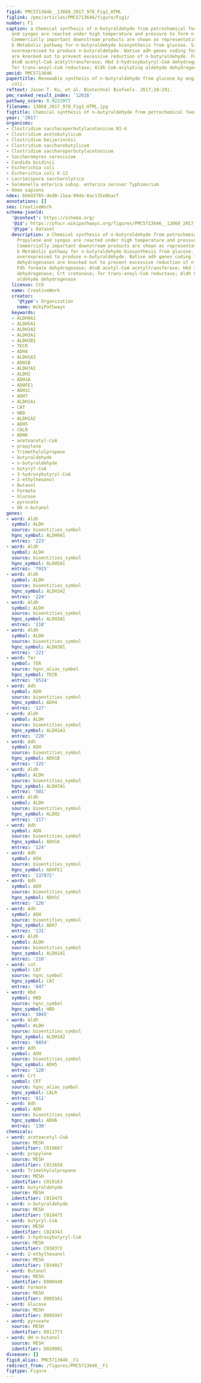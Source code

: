 ```yaml
---
figid: PMC5713646__13068_2017_978_Fig1_HTML
figlink: /pmc/articles/PMC5713646/figure/Fig1/
number: F1
caption: a Chemical synthesis of n-butyraldehyde from petrochemical feedstock. Propylene
  and syngas are reacted under high temperature and pressure to form n-butyraldehyde.
  Commercially important downstream products are shown as representative applications.
  b Metabolic pathway for n-butyraldehyde biosynthesis from glucose. Six genes are
  overexpressed to produce n-butyraldehyde. Native adh genes coding for alcohol dehydrogenases
  are knocked out to prevent excessive reduction of n-butyraldehyde. Fdh formate dehydrogenase;
  AtoB acetyl-CoA acetyltransferase; Hbd 3-hydroxybutyryl-CoA dehydrogenase; Crt crotonase;
  Ter trans-enoyl-CoA reductase; Aldh CoA-acylating aldehyde dehydrogenase
pmcid: PMC5713646
papertitle: Renewable synthesis of n-butyraldehyde from glucose by engineered Escherichia
  coli.
reftext: Jason T. Ku, et al. Biotechnol Biofuels. 2017;10:291.
pmc_ranked_result_index: '12616'
pathway_score: 0.9222977
filename: 13068_2017_978_Fig1_HTML.jpg
figtitle: Chemical synthesis of n-butyraldehyde from petrochemical feedstock
year: '2017'
organisms:
- Clostridium saccharoperbutylacetonicum N1-4
- Clostridium acetobutylicum
- Clostridium beijerinckii
- Clostridium saccharobutylicum
- Clostridium saccharoperbutylacetonicum
- Saccharomyces cerevisiae
- Candida boidinii
- Escherichia coli
- Escherichia coli K-12
- Lacrimispora saccharolytica
- Salmonella enterica subsp. enterica serovar Typhimurium
- Homo sapiens
ndex: bb693765-ded0-11ea-99da-0ac135e8bacf
annotations: []
seo: CreativeWork
schema-jsonld:
  '@context': https://schema.org/
  '@id': https://pfocr.wikipathways.org/figures/PMC5713646__13068_2017_978_Fig1_HTML.html
  '@type': Dataset
  description: a Chemical synthesis of n-butyraldehyde from petrochemical feedstock.
    Propylene and syngas are reacted under high temperature and pressure to form n-butyraldehyde.
    Commercially important downstream products are shown as representative applications.
    b Metabolic pathway for n-butyraldehyde biosynthesis from glucose. Six genes are
    overexpressed to produce n-butyraldehyde. Native adh genes coding for alcohol
    dehydrogenases are knocked out to prevent excessive reduction of n-butyraldehyde.
    Fdh formate dehydrogenase; AtoB acetyl-CoA acetyltransferase; Hbd 3-hydroxybutyryl-CoA
    dehydrogenase; Crt crotonase; Ter trans-enoyl-CoA reductase; Aldh CoA-acylating
    aldehyde dehydrogenase
  license: CC0
  name: CreativeWork
  creator:
    '@type': Organization
    name: WikiPathways
  keywords:
  - ALDH9A1
  - ALDH5A1
  - ALDH3A2
  - ALDH3A1
  - ALDH3B1
  - TECR
  - ADH4
  - ALDH1A3
  - ADH1B
  - ALDH7A1
  - ALDH2
  - ADH1A
  - ADHFE1
  - ADH1C
  - ADH7
  - ALDH1A1
  - CAT
  - HBD
  - ALDH1A2
  - ADH5
  - CALR
  - ADH6
  - acetoacetyl-CoA
  - propylene
  - Trimethylolpropane
  - butyraldehyde
  - n-butyraldehyde
  - butyryl-CoA
  - 3-hydroxybutyryl-CoA
  - 2-ethylhexanol
  - Butanol
  - Formate
  - Glucose
  - pyruvate
  - OH n-butanol
genes:
- word: Aldh
  symbol: ALDH
  source: bioentities_symbol
  hgnc_symbol: ALDH9A1
  entrez: '223'
- word: Aldh
  symbol: ALDH
  source: bioentities_symbol
  hgnc_symbol: ALDH5A1
  entrez: '7915'
- word: Aldh
  symbol: ALDH
  source: bioentities_symbol
  hgnc_symbol: ALDH3A2
  entrez: '224'
- word: Aldh
  symbol: ALDH
  source: bioentities_symbol
  hgnc_symbol: ALDH3A1
  entrez: '218'
- word: Aldh
  symbol: ALDH
  source: bioentities_symbol
  hgnc_symbol: ALDH3B1
  entrez: '221'
- word: Ter
  symbol: TER
  source: hgnc_alias_symbol
  hgnc_symbol: TECR
  entrez: '9524'
- word: Adh
  symbol: ADH
  source: bioentities_symbol
  hgnc_symbol: ADH4
  entrez: '127'
- word: Aldh
  symbol: ALDH
  source: bioentities_symbol
  hgnc_symbol: ALDH1A3
  entrez: '220'
- word: Adh
  symbol: ADH
  source: bioentities_symbol
  hgnc_symbol: ADH1B
  entrez: '125'
- word: Aldh
  symbol: ALDH
  source: bioentities_symbol
  hgnc_symbol: ALDH7A1
  entrez: '501'
- word: Aldh
  symbol: ALDH
  source: bioentities_symbol
  hgnc_symbol: ALDH2
  entrez: '217'
- word: Adh
  symbol: ADH
  source: bioentities_symbol
  hgnc_symbol: ADH1A
  entrez: '124'
- word: Adh
  symbol: ADH
  source: bioentities_symbol
  hgnc_symbol: ADHFE1
  entrez: '137872'
- word: Adh
  symbol: ADH
  source: bioentities_symbol
  hgnc_symbol: ADH1C
  entrez: '126'
- word: Adh
  symbol: ADH
  source: bioentities_symbol
  hgnc_symbol: ADH7
  entrez: '131'
- word: Aldh
  symbol: ALDH
  source: bioentities_symbol
  hgnc_symbol: ALDH1A1
  entrez: '216'
- word: cat.
  symbol: CAT
  source: hgnc_symbol
  hgnc_symbol: CAT
  entrez: '847'
- word: Hbd
  symbol: HBD
  source: hgnc_symbol
  hgnc_symbol: HBD
  entrez: '3045'
- word: Aldh
  symbol: ALDH
  source: bioentities_symbol
  hgnc_symbol: ALDH1A2
  entrez: '8854'
- word: Adh
  symbol: ADH
  source: bioentities_symbol
  hgnc_symbol: ADH5
  entrez: '128'
- word: Crt
  symbol: CRT
  source: hgnc_alias_symbol
  hgnc_symbol: CALR
  entrez: '811'
- word: Adh
  symbol: ADH
  source: bioentities_symbol
  hgnc_symbol: ADH6
  entrez: '130'
chemicals:
- word: acetoacetyl-CoA
  source: MESH
  identifier: C010667
- word: propylene
  source: MESH
  identifier: C013658
- word: Trimethylolpropane
  source: MESH
  identifier: C018163
- word: butyraldehyde
  source: MESH
  identifier: C018475
- word: n-butyraldehyde
  source: MESH
  identifier: C018475
- word: butyryl-CoA
  source: MESH
  identifier: C024343
- word: 3-hydroxybutyryl-CoA
  source: MESH
  identifier: C030372
- word: 2-ethylhexanol
  source: MESH
  identifier: C034017
- word: Butanol
  source: MESH
  identifier: D000440
- word: Formate
  source: MESH
  identifier: D005561
- word: Glucose
  source: MESH
  identifier: D005947
- word: pyruvate
  source: MESH
  identifier: D011773
- word: OH n-butanol
  source: MESH
  identifier: D020001
diseases: []
figid_alias: PMC5713646__F1
redirect_from: /figures/PMC5713646__F1
figtype: Figure
---
```


